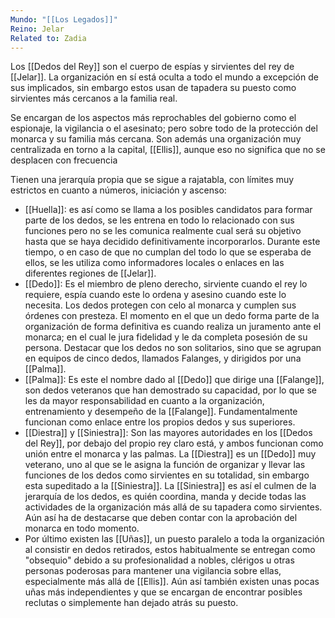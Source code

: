 ```yaml
---
Mundo: "[[Los Legados]]"
Reino: Jelar
Related to: Zadia
---
```

Los [[Dedos del Rey]] son el cuerpo de espías y sirvientes del rey de [[Jelar]]. La organización en sí está oculta a todo el mundo a excepción de sus implicados, sin embargo estos usan de tapadera su puesto como sirvientes más cercanos a la familia real.

Se encargan de los aspectos más reprochables del gobierno como el espionaje, la vigilancia o el asesinato; pero sobre todo de la protección del monarca y su familia más cercana. Son además una organización muy centralizada en torno a la capital, [[Ellis]], aunque eso no significa que no se desplacen con frecuencia

Tienen una jerarquía propia que se sigue a rajatabla, con límites muy estrictos en cuanto a números, iniciación y ascenso:
- [[Huella]]: es así como se llama a los posibles candidatos para formar parte de los dedos, se les entrena en todo lo relacionado con sus funciones pero no se les comunica realmente cual será su objetivo hasta que se haya decidido definitivamente incorporarlos. Durante este tiempo, o en caso de que no cumplan del todo lo que se esperaba de ellos, se les utiliza como informadores locales o enlaces en las diferentes regiones de [[Jelar]].
- [[Dedo]]: Es el miembro de pleno derecho, sirviente cuando el rey lo requiere, espía cuando este lo ordena y asesino cuando este lo necesita. Los dedos protegen con celo al monarca y cumplen sus órdenes con presteza. El momento en el que un dedo forma parte de la organización de forma definitiva es cuando realiza un juramento ante el monarca; en el cual le jura fidelidad y le da completa posesión de su persona. Destacar que los dedos no son solitarios, sino que se agrupan en equipos de cinco dedos, llamados Falanges, y dirigidos por una [[Palma]].
- [[Palma]]: Es este el nombre dado al [[Dedo]] que dirige una [[Falange]], son dedos veteranos que han demostrado su capacidad, por lo que se les da mayor responsabilidad en cuanto a la organización, entrenamiento y desempeño de la [[Falange]]. Fundamentalmente funcionan como enlace entre los propios dedos y sus superiores.
- [[Diestra]] y [[Siniestra]]: Son las mayores autoridades en los [[Dedos del Rey]], por debajo del propio rey claro está, y ambos funcionan como unión entre el monarca y las palmas. La [[Diestra]] es un [[Dedo]] muy veterano, uno al que se le asigna la función de organizar y llevar las funciones de los dedos como sirvientes en su totalidad, sin embargo esta supeditado a la [[Siniestra]]. La [[Siniestra]] es así el culmen de la jerarquía de los dedos, es quién coordina, manda y decide todas las actividades de la organización más allá de su tapadera como sirvientes. Aún así ha de destacarse que deben contar con la aprobación del monarca en todo momento.
- Por último existen las [[Uñas]], un puesto paralelo a toda la organización al consistir en dedos retirados, estos habitualmente se entregan como "obsequio" debido a su profesionalidad a nobles, clérigos u otras personas poderosas para mantener una vigilancia sobre ellas, especialmente más allá de [[Ellis]]. Aún así también existen unas pocas uñas más independientes y que se encargan de encontrar posibles reclutas o simplemente han dejado atrás su puesto.